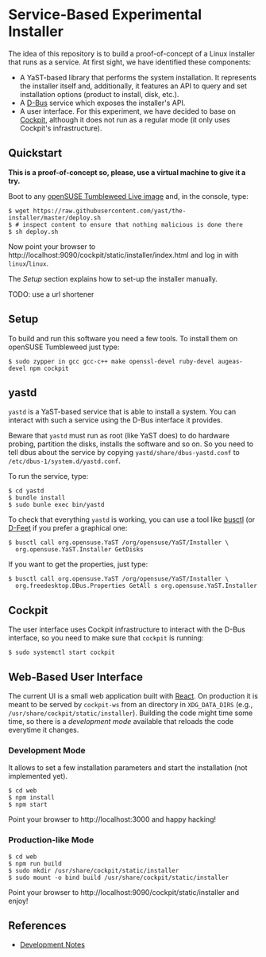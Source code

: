 # Service-Based Experimental Installer

The idea of this repository is to build a proof-of-concept of a Linux installer that runs as a
service. At first sight, we have identified these components:

* A YaST-based library that performs the system installation. It represents the installer itself
  and, additionally, it features an API to query and set installation options (product to install,
  disk, etc.).
* A [D-Bus](https://www.freedesktop.org/wiki/Software/dbus/) service which exposes the installer's
  API.
* A user interface. For this experiment, we have decided to base on
  [Cockpit](https://cockpit-project.org/), although it does not run as a
  regular mode (it only uses Cockpit's infrastructure).

## Quickstart

**This is a proof-of-concept so, please, use a virtual machine to give it a try.**

Boot to any [openSUSE Tumbleweed Live
image](https://get.opensuse.org/tumbleweed) and, in the console, type:

    $ wget https://raw.githubusercontent.com/yast/the-installer/master/deploy.sh
    $ # inspect content to ensure that nothing malicious is done there
    $ sh deploy.sh

Now point your browser to http://localhost:9090/cockpit/static/installer/index.html
and log in with `linux`/`linux`.

The *Setup* section explains how to set-up the installer manually.

TODO: use a url shortener

## Setup

To build and run this software you need a few tools. To install them on openSUSE
Tumbleweed just type:

    $ sudo zypper in gcc gcc-c++ make openssl-devel ruby-devel augeas-devel npm cockpit

## yastd

`yastd` is a YaST-based service that is able to install a system. You can interact with such a
service using the D-Bus interface it provides.

Beware that `yastd` must run as root (like YaST does) to do hardware probing, partition the disks,
installs the software and so on. So you need to tell dbus about the service by copying
`yastd/share/dbus-yastd.conf` to `/etc/dbus-1/system.d/yastd.conf`.

To run the service, type:

    $ cd yastd
    $ bundle install
    $ sudo bunle exec bin/yastd

To check that everything `yastd` is working, you can use a tool like
[busctl](https://www.freedesktop.org/wiki/Software/dbus/) (or
[D-Feet](https://wiki.gnome.org/Apps/DFeet) if you prefer a graphical one:

    $ busctl call org.opensuse.YaST /org/opensuse/YaST/Installer \
      org.opensuse.YaST.Installer GetDisks

If you want to get the properties, just type:

    $ busctl call org.opensuse.YaST /org/opensuse/YaST/Installer \
      org.freedesktop.DBus.Properties GetAll s org.opensuse.YaST.Installer

## Cockpit

The user interface uses Cockpit infrastructure to interact with the D-Bus interface, so you
need to make sure that `cockpit` is running:

    $ sudo systemctl start cockpit

## Web-Based User Interface

The current UI is a small web application built with [React](https://reactjs.org/). On production it
is meant to be served by `cockpit-ws` from an directory in `XDG_DATA_DIRS` (e.g.,
`/usr/share/cockpit/static/installer`). Building the code might time some time, so there is a
*development mode* available that reloads the code everytime it changes.

### Development Mode

It allows to set a few installation parameters and start the installation (not implemented yet).

    $ cd web
    $ npm install
    $ npm start

Point your browser to http://localhost:3000 and happy hacking!

### Production-like Mode

    $ cd web
    $ npm run build
    $ sudo mkdir /usr/share/cockpit/static/installer
    $ sudo mount -o bind build /usr/share/cockpit/static/installer

Point your browser to http://localhost:9090/cockpit/static/installer and enjoy!

## References

* [Development Notes](./DEVELOPMENT.md)
